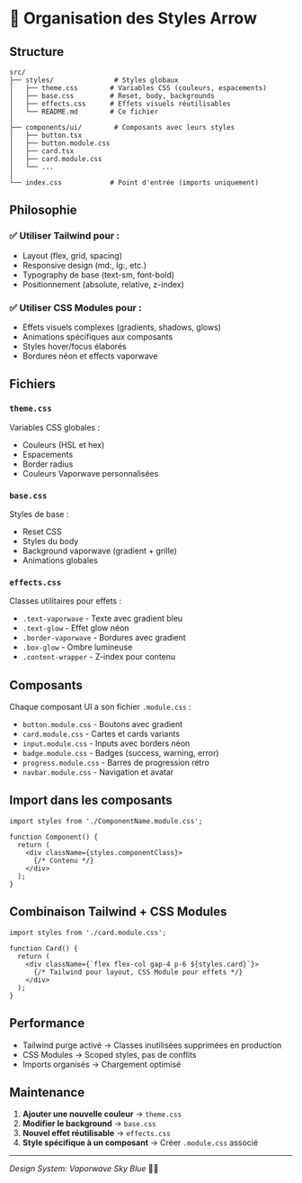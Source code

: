 # 🎨 Organisation des Styles Arrow

## Structure

```
src/
├── styles/               # Styles globaux
│   ├── theme.css        # Variables CSS (couleurs, espacements)
│   ├── base.css         # Reset, body, backgrounds
│   ├── effects.css      # Effets visuels réutilisables
│   └── README.md        # Ce fichier
│
├── components/ui/        # Composants avec leurs styles
│   ├── button.tsx
│   ├── button.module.css
│   ├── card.tsx
│   ├── card.module.css
│   └── ...
│
└── index.css            # Point d'entrée (imports uniquement)
```

## Philosophie

### ✅ Utiliser Tailwind pour :
- Layout (flex, grid, spacing)
- Responsive design (md:, lg:, etc.)
- Typography de base (text-sm, font-bold)
- Positionnement (absolute, relative, z-index)

### ✅ Utiliser CSS Modules pour :
- Effets visuels complexes (gradients, shadows, glows)
- Animations spécifiques aux composants
- Styles hover/focus élaborés
- Bordures néon et effects vaporwave

## Fichiers

### `theme.css`
Variables CSS globales :
- Couleurs (HSL et hex)
- Espacements
- Border radius
- Couleurs Vaporwave personnalisées

### `base.css`
Styles de base :
- Reset CSS
- Styles du body
- Background vaporwave (gradient + grille)
- Animations globales

### `effects.css`
Classes utilitaires pour effets :
- `.text-vaporwave` - Texte avec gradient bleu
- `.text-glow` - Effet glow néon
- `.border-vaporwave` - Bordures avec gradient
- `.box-glow` - Ombre lumineuse
- `.content-wrapper` - Z-index pour contenu

## Composants

Chaque composant UI a son fichier `.module.css` :
- `button.module.css` - Boutons avec gradient
- `card.module.css` - Cartes et cards variants
- `input.module.css` - Inputs avec borders néon
- `badge.module.css` - Badges (success, warning, error)
- `progress.module.css` - Barres de progression rétro
- `navbar.module.css` - Navigation et avatar

## Import dans les composants

```tsx
import styles from './ComponentName.module.css';

function Component() {
  return (
    <div className={styles.componentClass}>
      {/* Contenu */}
    </div>
  );
}
```

## Combinaison Tailwind + CSS Modules

```tsx
import styles from './card.module.css';

function Card() {
  return (
    <div className={`flex flex-col gap-4 p-6 ${styles.card}`}>
      {/* Tailwind pour layout, CSS Module pour effets */}
    </div>
  );
}
```

## Performance

- Tailwind purge activé → Classes inutilisées supprimées en production
- CSS Modules → Scoped styles, pas de conflits
- Imports organisés → Chargement optimisé

## Maintenance

1. **Ajouter une nouvelle couleur** → `theme.css`
2. **Modifier le background** → `base.css`
3. **Nouvel effet réutilisable** → `effects.css`
4. **Style spécifique à un composant** → Créer `.module.css` associé

---

*Design System: Vaporwave Sky Blue* 🌊✨

